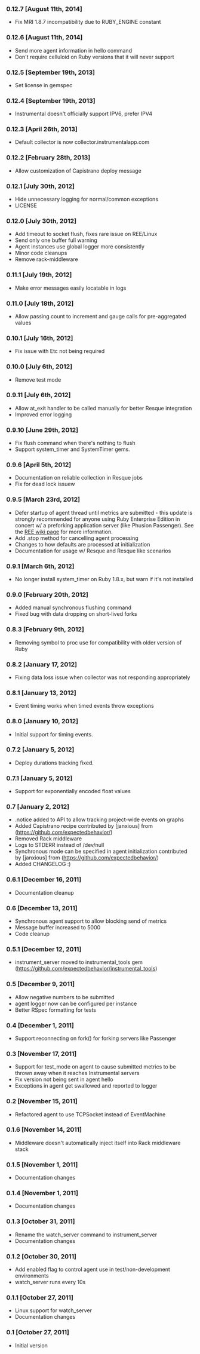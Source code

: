 ### 0.12.7 [August 11th, 2014]
* Fix MRI 1.8.7 incompatibility due to RUBY_ENGINE constant

### 0.12.6 [August 11th, 2014]
* Send more agent information in hello command
* Don't require celluloid on Ruby versions that it will never support

### 0.12.5 [September 19th, 2013]
* Set license in gemspec

### 0.12.4 [September 19th, 2013]
* Instrumental doesn't officially support IPV6, prefer IPV4

### 0.12.3 [April 26th, 2013]
* Default collector is now collector.instrumentalapp.com

### 0.12.2 [February 28th, 2013]
* Allow customization of Capistrano deploy message

### 0.12.1 [July 30th, 2012]
* Hide unnecessary logging for normal/common exceptions
* LICENSE

### 0.12.0 [July 30th, 2012]
* Add timeout to socket flush, fixes rare issue on REE/Linux
* Send only one buffer full warning
* Agent instances use global logger more consistently
* Minor code cleanups
* Remove rack-middleware

### 0.11.1 [July 19th, 2012]
* Make error messages easily locatable in logs

### 0.11.0 [July 18th, 2012]
* Allow passing count to increment and gauge calls for pre-aggregated values

### 0.10.1 [July 16th, 2012]
* Fix issue with Etc not being required

### 0.10.0 [July 6th, 2012]
* Remove test mode

### 0.9.11 [July 6th, 2012]
* Allow at_exit handler to be called manually for better Resque integration
* Improved error logging

### 0.9.10 [June 29th, 2012]
* Fix flush command when there's nothing to flush
* Support system_timer and SystemTimer gems.

### 0.9.6 [April 5th, 2012]
* Documentation on reliable collection in Resque jobs
* Fix for dead lock issuew

### 0.9.5 [March 23rd, 2012]
* Defer startup of agent thread until metrics are submitted - this update is strongly recommended for anyone using Ruby Enterprise Edition in concert w/ a preforking application server (like Phusion Passenger).  See the [REE wiki page](https://github.com/expectedbehavior/instrumental_agent/wiki/Using-with-Ruby-Enterprise-Edition) for more information.
* Add .stop method for cancelling agent processing
* Changes to how defaults are processed at initialization
* Documentation for usage w/ Resque and Resque like scenarios

### 0.9.1 [March 6th, 2012]
* No longer install system_timer on Ruby 1.8.x, but warn if it's not installed

### 0.9.0 [February 20th, 2012]
* Added manual synchronous flushing command
* Fixed bug with data dropping on short-lived forks

### 0.8.3 [February 9th, 2012]
* Removing symbol to proc use for compatibility with older version of Ruby

### 0.8.2 [January 17, 2012]
* Fixing data loss issue when collector was not responding appropriately

### 0.8.1 [January 13, 2012]
* Event timing works when timed events throw exceptions

### 0.8.0 [January 10, 2012]
* Initial support for timing events.

### 0.7.2 [January 5, 2012]
* Deploy durations tracking fixed.

### 0.7.1 [January 5, 2012]
* Support for exponentially encoded float values

### 0.7 [January 2, 2012]
* .notice added to API to allow tracking project-wide events on graphs
* Added Capistrano recipe contributed by [janxious] from (https://github.com/expectedbehavior/)
* Removed Rack middleware
* Logs to STDERR instead of /dev/null
* Synchronous mode can be specified in agent initialization contributed by [janxious] from (https://github.com/expectedbehavior/)
* Added CHANGELOG :)

### 0.6.1 [December 16, 2011]
* Documentation cleanup

### 0.6 [December 13, 2011]
* Synchronous agent support to allow blocking send of metrics
* Message buffer increased to 5000
* Code cleanup

### 0.5.1 [December 12, 2011]
* instrument_server moved to instrumental_tools gem (https://github.com/expectedbehavior/instrumental_tools)

### 0.5 [December 9, 2011]
* Allow negative numbers to be submitted
* agent logger now can be configured per instance
* Better RSpec formatting for tests

### 0.4 [December 1, 2011]
* Support reconnecting on fork() for forking servers like Passenger

### 0.3 [November 17, 2011]
* Support for test_mode on agent to cause submitted metrics to be thrown away when it reaches Instrumental servers
* Fix version not being sent in agent hello
* Exceptions in agent get swallowed and reported to logger

### 0.2 [November 15, 2011]
* Refactored agent to use TCPSocket instead of EventMachine

### 0.1.6 [November 14, 2011]
* Middleware doesn't automatically inject itself into Rack middleware stack

### 0.1.5 [November 1, 2011]
* Documentation changes

### 0.1.4 [November 1, 2011]
* Documentation changes

### 0.1.3 [October 31, 2011]
* Rename the watch_server command to instrument_server
* Documentation changes

### 0.1.2 [October 30, 2011]
* Add enabled flag to control agent use in test/non-development environments
* watch_server runs every 10s

### 0.1.1 [October 27, 2011]
* Linux support for watch_server
* Documentation changes

### 0.1 [October 27, 2011]
* Initial version
